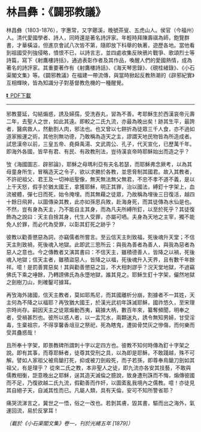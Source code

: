 # 林昌彝：《闢邪教議》

林昌彝（1803-1876），字惠常，又字薌溪，晚號茶叟、五虎山人。侯官（今福州）人。清代愛國學者、詩人，同時還是著名詩評家。年輕時拜陳壽祺為師，飽覽群書，才華橫溢，但進京會試八次皆不第，隨即放下科舉的執著，遊歷各地。當他看到祖國受列強侵略，憤恨不已，以詩言志，並四處收集反映鴉片戰爭、歌頌烈士等詩篇，寫下《射鷹樓詩括》，通過表彰作者及其作品，喚醒人們的愛國熱情，成為著名的詩評家。其重要著作有《射鷹樓詩話》、《海天琴思錄》、《硯桂緒錄》、《小石渠閣文集》等。《闢邪教議》在福建一帶流傳，與當時掀起反教熱潮的《辟邪紀實》互相輝映，皆為知識分子對基督教危機的一種醒覺。

[:arrow_double_down: PDF下載](闢邪教議.pdf)

***

邪教蔓延，勾結煽惑，誘及婦孺，受洗吞丸，習為不善。考耶穌生於西漢哀帝元壽二年，去聖人之世，如此其遠。即較之二氏九流，亦最為晚出矣！跡其生平，最誇者，醫病救人，然動割人肉，邪法也。也又曾以七餅折為徒眾三千人食，亦不過如道家搬運之術，其他別無功德，乃敢稱為造天之主，謬謂天地民物皆為所造成者。試思漢帝以前，三皇五帝、堯舜禹湯、文武周公、孔子，代天宣化，已歷萬千年。即海外各國，皆早有君、有民、有政教刑法，豈待漢哀帝時耶穌始出而造之乎？

攷《海國圖志．辟邪論》，耶穌之母瑪利亞有夫名若瑟，而耶穌弗念厥考，以為其母童身所生，冒稱造天之令子，欲以求勝於各教，並思脅制其國君。故入其教者，不許祀祖父、君王及一切神祇聖像，無天無法無父無君，不忠不孝不道不義，是以上干天怒，假手於猶太國王，拿獲耶穌，明正其罪，治以國法，縛釘十字架上，血流被體，彈七日而死，始令掩埋。而其無藉之徒眾，乃故稱為埋後三日復活，越四十餘日飛昇，以圖傳染其教，此亦如孫恩兵敗，赴海身死，而其徒傳為水仙是也。不然，豈有身為天主，乃不能自主其身，而為凡夫所縛所釘，以至於死乎？其徒復飾為之說曰：天主自捨其身，代生人受罪，亦屬可哂。夫身為天地之主宰，獨不能免人於罪，而必代為受罪，以彰其釘死之跡乎？

彼教以勸善懲惡為詞，亦竊儒者所嘗言。至云信天主則致福，死後魂升天堂；不信天主則致禍，死後魂入地獄。此即武三思所云：與我為善者為善人，與我為惡者為惡人之意也。今之傳教者又演其書曰：不信天主，雖積德善人，皆降之以禍，死後魂入地獄；信天主者，雖積盜惡人，皆降之以福，死後魂升入天界，且有數千年餘祥。噫！是罰善賞惡矣！其與勸善懲惡之旨，不大相刺謬乎？況天堂地獄，不過竊佛氏下乘之唾餘，乃轉謗佛氏為永墮地獄，誰其見之。耶穌生釘十字架，儼然地獄之劍樹刀山，則確鑿可據耳。

再攷海外諸國，信天主教者，莫如耶馬尼，而其國離析分崩，割據者不一其姓，天主何為不降之以福耶？再攷猶大國王，於漢光武初年誅滅耶穌，國祚悠久，至宋理宗時尚存。嗣因天主之徒眾煽動西夷，竊據大柄，數百年來，纂奪頻聞，明奉之者，受禍甚烈也。彼所以惑人者，以一盂咒水，兩顆迷丸，誘令無知男婦，甘受淫毒，生棄祖宗，不得享馨香俎豆之祭祀，死為瞎鬼，遭拋骨焚灰之慘傷，而何樂而受其蠱惑哉！

且所奉十字架，即景教碑所謂刺十字以定四方也。彼教不知何時傳為釘十字架之說。即有其事，而尊耶穌者，徒尊其受刑之具，以為即是耶穌，不敢踐越，殊不可解。譬如人家祖父被鳥鎗打死，抑或被刀劍殺死，而子若孫，即尊奉鳥鎗刀劍如其祖父，有是理乎？
從來二氏之教，本非聖人之徒，即九流亦各安其技藝，不敢與儒教相衡，詎意晚出之耶穌，逞其造天滅倫之臆說，致身遭刑誅而不悔，煽傳彼國而不足，乃復欲越二氏九流，假勸善而作奸，以圖紊亂我境內之儒教。噫！亦徒見其自絕子天，自滅其性而已。凡屬人類，具有天倫，安可不知所警省耶？

痛哭流涕言之，冀世之一悟，俗之一改也。若剝其膚，毀其書，驅而出之海外，氣運回流，易於反掌耳！

*（載於《小石渠閣文集》卷一，刊於光緒五年 [1879]）*
